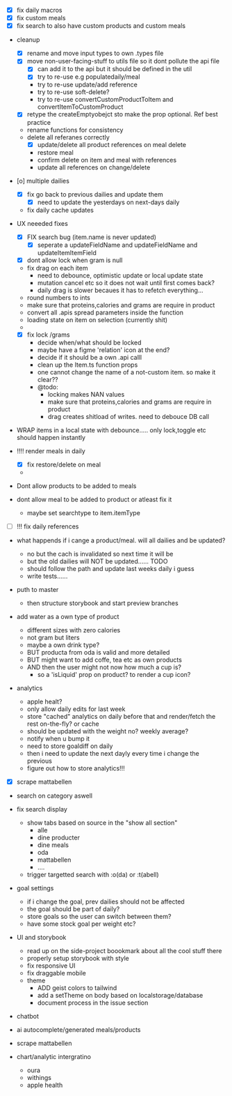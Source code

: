 - [X] fix daily macros
- [X] fix custom meals
- [X] fix search to also have custom products and custom meals
- cleanup
    - [X] rename and move input types to own .types file
    - [X] move non-user-facing-stuff to utils file so it dont pollute the api file
        - [X] can add it to the api but it should be defined in the util
        - [X] try to re-use e.g populatedaily/meal
        - try to re-use update/add reference
        - try to re-use soft-delete?
        - try to re-use convertCustomProductToItem and convertItemToCustomProduct
    - [X] retype the createEmptyobejct sto make the prop optional. Ref best practice
    - rename functions for consistency
    - delete all referanes correctly
        - [X] update/delete all product references on meal delete
        - restore meal
        - confirm delete on item and meal with references
        - update all references on change/delete

- [o] multiple dailies
    - [X] fix go back to previous dailies and update them
        - [X] need to update the yesterdays on next-days daily
    - fix daily cache updates

- UX neeeded fixes
    - [X] FIX search bug (item.name is never updated)
        - [X] seperate a updateFieldName and updateFieldName  and updateItemItemField
    - [X] dont allow lock when gram is null
    - fix drag on each item
        - need to debounce, optimistic update or local update state
        - mutation cancel etc so it does not wait until first comes back?
        - daily drag is slower becaues it has to refetch everything...
    - round numbers to ints
    - make sure that proteins,calories and grams are require in product
    - convert all .apis spread parameters inside the function
    - loading state on item on selection (currently shit)
    - 
    - [X] fix lock /grams
        - decide when/what should be locked
        - maybe have a figme 'relation' icon at the end?
        - decide if it should be a own .api calll
        - clean up the Item.ts function props
        - one cannot change the name of a not-custom item. so make it clear??
        - @todo:
            - locking makes NAN values
            - make sure that proteins,calories and grams are require in product
            - drag creates shitload of writes. need to debouce DB call

- WRAP items in a local state with debounce..... only lock,toggle etc should happen instantly
- !!!! render meals in daily
    - [X] fix restore/delete on meal
    - 
- Dont allow products to be added to meals
- dont allow meal to be added to product or atleast fix it
    - maybe set searchtype to item.itemType
- [ ] !!! fix daily references
- what happends if i cange a product/meal. will all dailies and be updated?
    - no but the cach is invalidated so next time it will be 
    - but the old dailies will NOT be updated...... TODO
    - should follow the path and update last weeks daily i guess
    - write tests......
 
 
- puth to master
    - then structure storybook and start preview branches

- add water as a own type of product
    - different sizes with zero calories
    - not gram but liters
    - maybe a own drink type?
    - BUT producta from oda is valid and more detailed
    - BUT might want to add coffe, tea etc as own products
    - AND then the user might not now how much a cup is?
        - so a 'isLiquid' prop on product? to render a cup icon?

- analytics
    - apple healt?
    - only allow daily edits for last week
    - store "cached" analytics on daily before that and render/fetch the rest on-the-fly? or cache
    - should be updated with the weight no? weekly average?
    - notify when u bump it
    - need to store goaldiff on daily
    - then i need to update the next dayly every time i change the previous
    - figure out how to store analytics!!!

- [X] scrape mattabellen 
- search on category aswell
- fix search display
    - show tabs based on source in the "show all section"
        - alle
        - dine producter
        - dine meals
        - oda
        - mattabellen
        - ....
    - trigger targetted search with :o(da) or :t(abell)


- goal settings 
    - if i change the goal, prev dailies should not be affected
    - the goal should be part of daily?
    - store goals so the user can switch between them?
    - have some stock goal per weight etc?
  
- UI and storybook 
    - read up on the side-project boookmark about all the cool stuff there
    - properly setup storybook with style
    - fix responsive UI
    - fix draggable mobile
    - theme
        - ADD geist colors to tailwind
        - add a setTheme on body based on localstorage/database
        - document process in the issue section 

- chatbot
- ai autocomplete/generated meals/products
- scrape mattabellen 
- chart/analytic intergratino
    - oura
    - withings
    - apple health


